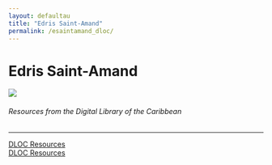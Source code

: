 ```yaml
---
layout: defaultau
title: "Edris Saint-Amand"
permalink: /esaintamand_dloc/
---
```

<!-- partial:index.partial.html -->
<div class="content">
    <h1>Edris Saint-Amand</h1>
    <div class="quote">
        <div><img src="http://ile-en-ile.org/wp-content/uploads/2004/02/saint-amand.jpg" class="logo"></div>
    </div>
    <body>
    <h6>Resources from the Digital Library of the Caribbean</h6><hr> 
        <a href="https://www.dloc.com/UF00000081/10360/images" target="_blank">DLOC Resources</a><br>
        <a href="https://www.dloc.com/UF00081370/00001/images" target="_blank">DLOC Resources</a><br>
    </body> 
          </div>
  <!-- partial -->
<script src='https://cdnjs.cloudflare.com/ajax/libs/jquery/3.1.1/jquery.min.js'></script><script  src="{{ site.baseurl }}/assets/js/authorscript.js"></script>